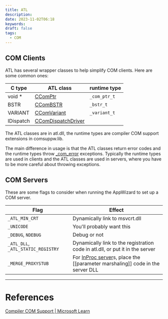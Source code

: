 ```yaml
---
title: ATL
description: 
date: 2023-11-02T06:18
keywords: 
draft: false
tags:
  - COM
---
```

## COM Clients

ATL has several wrapper classes to help simplify COM clients.  Here are some common ones:

| C type | ATL class | runtime type |
|---|---|---|
| void * | [CComPtr](/notes/computer/microsoft/com/atl/ccomptr) | `_com_ptr_t` |
| BSTR | [CComBSTR](/notes/computer/microsoft/com/atl/ccombstr) | `_bstr_t` |
| VARIANT | [CComVariant](/notes/computer/microsoft/com/atl/ccomvariant) | `_variant_t` |
| IDispatch | [CComDispatchDriver](/notes/computer/microsoft/com/atl/ccomdispatchdriver) | |

The ATL classes are in atl.dll, the runtime types are compiler COM support extensions in comsuppw.lib.

The main difference in usage is that the ATL classes return error codes and the runtime types throw [_com_error](/notes/computer/microsoft/com/atl/_com_error) exceptions.  Typically the runtime types are used in clients and the ATL classes are used in servers, where you have to be more careful about throwing exceptions.

## COM Servers

These are some flags to consider when running the AppWizard to set up a COM server.

| Flag | Effect |
|---|---|
| `_ATL_MIN_CRT` | Dynamically link to msvcrt.dll |
| `_UNICODE` | You'll probably want this |
| `_DEBUG`, `NDEBUG`  | Debug or not |
| `_ATL_DLL`, `_ATL_STATIC_REGISTRY` | Dynamically link to the registration code in atl.dll, or put it in the server |
| `_MERGE_PROXYSTUB` | For [InProc server](/notes/computer/microsoft/com/apartment-models/inproc-server)s, place the [[parameter marshaling]] code in the server DLL |

---
# References

[Compiler COM Support | Microsoft Learn](https://learn.microsoft.com/en-us/cpp/cpp/compiler-com-support?view=msvc-170)
